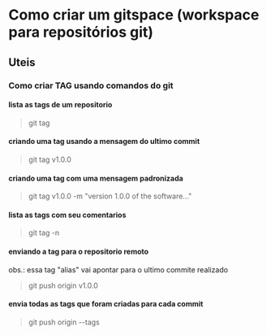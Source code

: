 # Como criar um gitspace (workspace para repositórios git)

## Uteis
### Como criar TAG usando comandos do git
#### lista as tags de um repositorio
> git tag
#### criando uma tag usando a mensagem do ultimo commit
> git tag v1.0.0
#### criando uma tag com uma mensagem padronizada
> git tag v1.0.0 -m "version 1.0.0 of the software..."

#### lista as tags com seu comentarios
> git tag -n

#### enviando a tag para o repositorio remoto
obs.: essa tag "alias" vai apontar para o ultimo commite realizado
> git push origin v1.0.0

#### envia todas as tags que foram criadas para cada commit
> git push  origin --tags


